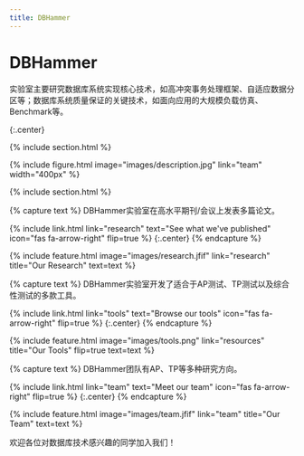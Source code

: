 ```yaml
---
title: DBHammer
---
```


# DBHammer

实验室主要研究数据库系统实现核心技术，如高冲突事务处理框架、自适应数据分区等；数据库系统质量保证的关键技术，如面向应用的大规模负载仿真、Benchmark等。

<!-- {%
  include link.html
  type="github"
  icon=""
  text="See the template on GitHub"
  link="greenelab/lab-website-template"
  style="button"
%}
{%
  include link.html
  type="docs"
  icon=""
  text="See the documentation"
  link="https://github.com/greenelab/lab-website-template/wiki"
  style="button"
%} -->
{:.center}

{% include section.html %}

{%
  include figure.html
  image="images/description.jpg"
  link="team"
  width="400px"
%}

{% include section.html %}

<!-- # Highlights -->

{% capture text %}
DBHammer实验室在高水平期刊/会议上发表多篇论文。

{%
  include link.html
  link="research"
  text="See what we've published"
  icon="fas fa-arrow-right"
  flip=true
%}
{:.center}
{% endcapture %}

{%
  include feature.html
  image="images/research.jfif"
  link="research"
  title="Our Research"
  text=text
%}

{% capture text %}
DBHammer实验室开发了适合于AP测试、TP测试以及综合性测试的多款工具。

{%
  include link.html
  link="tools"
  text="Browse our tools"
  icon="fas fa-arrow-right"
  flip=true
%}
{:.center}
{% endcapture %}

{%
  include feature.html
  image="images/tools.png"
  link="resources"
  title="Our Tools"
  flip=true
  text=text
%}

{% capture text %}
DBHammer团队有AP、TP等多种研究方向。

{%
  include link.html
  link="team"
  text="Meet our team"
  icon="fas fa-arrow-right"
  flip=true
%}
{:.center}
{% endcapture %}

{%
  include feature.html
  image="images/team.jfif"
  link="team"
  title="Our Team"
  text=text
%}

欢迎各位对数据库技术感兴趣的同学加入我们！
